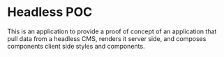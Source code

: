 # Headless POC #
This is an application to provide a proof of concept of an application
that pull data from a headless CMS, renders it server side, and composes components
client side styles and components.